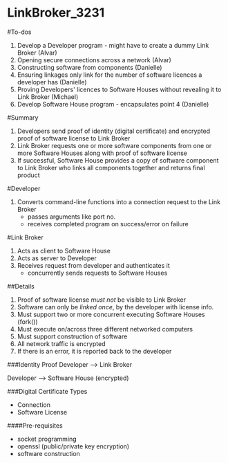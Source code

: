 LinkBroker_3231
===============

#To-dos
1. Develop a Developer program - might have to create a dummy Link Broker (Alvar)
2. Opening secure connections across a network (Alvar)
3. Constructing software from components (Danielle)
4. Ensuring linkages only link for the number of software licences a developer has (Danielle)
5. Proving Developers' licences to Software Houses without revealing it to Link Broker (Michael)
6. Develop Software House program - encapsulates point 4 (Danielle)

#Summary
1. Developers send proof of identity (digital certificate) and encrypted proof of software license to Link Broker
2. Link Broker requests one or more software components from one or more Software Houses along with proof of software license
3. If successful, Software House provides a copy of software component to Link Broker who links all components together and returns final product

#Developer
1. Converts command-line functions into a connection request to the Link Broker
	- passes arguments like port no.
	- receives completed program on success/error on failure

#Link Broker
1. Acts as client to Software House
2. Acts as server to Developer
3. Receives request from developer and authenticates it
	- concurrently sends requests to Software Houses


##Details
1. Proof of software license *must not* be visible to Link Broker
2. Software can only be *linked once*, by the developer with license info.
3. Must support two or more concurrent executing Software Houses (fork())
4. Must execute on/across three different networked computers
5. Must support construction of software
6. All network traffic is encrypted
7. If there is an error, it is reported back to the developer

###Identity Proof
Developer --> Link Broker

Developer --> Software House (encrypted)

###Digital Certificate Types
- Connection
- Software License

####Pre-requisites
- socket programming
- openssl (public/private key encryption)
- software construction
